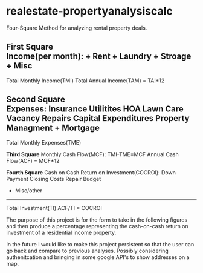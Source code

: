 # realestate-propertyanalysiscalc
Four-Square Method for analyzing rental property deals.

**First Square**                
 Income(per month):
    + Rent 
    + Laundry
    + Stroage 
    + Misc
  -------------
Total Monthly Income(TMI)
Total Annual Income(TAM) = TAI*12
      
**Second Square**                
    Expenses:
      Insurance
      Utilitites 
      HOA 
      Lawn Care
      Vacancy
      Repairs
      Capital Expenditures
      Property Managment
    + Mortgage
  -------------
Total Monthly Expenses(TME)

**Third Square**
Monthly Cash Flow(MCF):
TMI-TME=MCF
Annual Cash Flow(ACF) = MCF*12

**Fourth Square**
Cash on Cash Return on Investment(COCROI):
     Down Payment
     Closing Costs
     Repair Budget
   + Misc/other
---------------------------
Total Investment(TI)
ACF/TI = COCROI


The purpose of this project is for the form to take in the following figures and then produce a percentage representing the cash-on-cash return on investment of a residential income property. 

In the future I would like to make this project persistent so that the user can go back and compare to previous analyses. Possibly considering authenitcation and bringing in some google API's to show addresses on a map.

